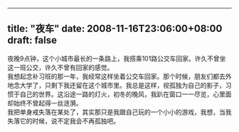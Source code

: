 
---
title: "夜车"
date: 2008-11-16T23:06:00+08:00
draft: false
---

夜晚9点钟，这个小城市最长的一条路上，我搭乘101路公交车回家。许久不曾坐这一班公交，许久不曾有回家的感觉。
<br>我想起念补习班的那一年，我经常这样坐着公交车回家。那个时候，朋友们都去外地念大学了，只剩下我还留在这个城市里。我总是这样，视孤独为自己的影子，习惯于自己的世界。这沿途一路的灯火，初冬的晚风，我趴在窗口一一尽览，心里面却始终不曾起得一丝涟漪。
<br>我把单身戒失落在某处了，其实那只是我跟自己玩的一个小小的游戏，我想，当我失落它的时候，说不定我会不再孤独吧。
<br>

